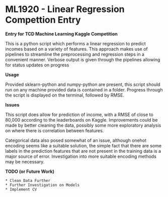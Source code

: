 ML1920 - Linear Regression Compettion Entry
===========================================

**Entry for TCD Machine Learning Kaggle Competition**

This is a python script which performs a linear regression to predict incomes based on a variety of features. This approach makes use of pipelines to streamline the preprocessing and regression steps in a convenient manner. Verbose output is given through the pipelines allowing for status updates on progress

**Usage**

Provided sklearn-python and numpy-python are present, this script should run on any machine provided data is contained in a folder. Progress through the script is displayed on the terminal, followed by RMSE.

**Issues**

This script does allow for prediction of income, with a RMSE of close to 80,000 according to the leaderboards on Kaggle. Improvements could be made by better cleaning the data, possibly some more exploratory analysis on where there is correlation between features. 

Categorical data also posed somewhat of an issue, although onehot encoding seems like a suitable solution, the simple fact that there are some labels in the prediction features that are not present in the training data is a major source of error. Investigation into more suitable encoding methods may be necessary.

**TODO (or Future Work)**
    
    * Clean Data Further
    * Further Investigation on Models
    * Implement CV
